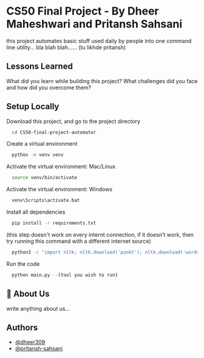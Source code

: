 # CS50 Final Project - By Dheer Maheshwari and Pritansh Sahsani

this project automates basic stuff used daily by people into one command line utility... bla blah blah...... (tu likhde pritansh)

## Lessons Learned

What did you learn while building this project? What challenges did you face and how did you overcome them?

## Setup Locally

Download this project, and go to the project directory

```bash
  cd CS50-final-project-automator
```

Create a virtual environment

```bash
  python -m venv venv
```

Activate the virtual environment: Mac/Linux

```bash
  source venv/bin/activate
```

Activate the virtual environment: Windows

```bash
  venv\Scripts\activate.bat
```

Install all dependencies

```bash
  pip install -r requirements.txt
```

(this step doesn't work on every internt connection, if it doesn't work, then try running this command with a different internet source)
```bash
  python3 -c "import nltk; nltk.download('punkt'); nltk.download('wordnet');"
```

Run the code

```bash
  python main.py --(tool you wish to run)
```

## 🚀 About Us

write anything about us...

## Authors

- [@dheer309](https://www.github.com/dheer309)
- [@pritansh-sahsani](https://www.github.com/pritansh-sahsani)
